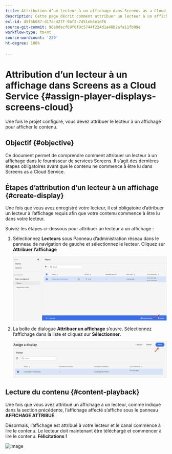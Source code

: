 ```yaml
---
title: Attribution d’un lecteur à un affichage dans Screens as a Cloud Service
description: Cette page décrit comment attribuer un lecteur à un affichage dans Screens as a Cloud Service.
exl-id: d5f5b087-d17a-427f-9bf2-7451eb4e1df6
source-git-commit: 96a0dacf69f6f9c5744f224d1a48b2afa11fb09e
workflow-type: tm+mt
source-wordcount: '229'
ht-degree: 100%

---
```


# Attribution d’un lecteur à un affichage dans Screens as a Cloud Service {#assign-player-displays-screens-cloud}

Une fois le projet configuré, vous devez attribuer le lecteur à un affichage pour afficher le contenu.

## Objectif {#objective}

Ce document permet de comprendre comment attribuer un lecteur à un affichage dans le fournisseur de services Screens. Il s’agit des dernières étapes obligatoires avant que le contenu ne commence à être lu dans Screens as a Cloud Service.

## Étapes d’attribution d’un lecteur à un affichage {#create-display}

Une fois que vous avez enregistré votre lecteur, il est obligatoire d’attribuer un lecteur à l’affichage requis afin que votre contenu commence à être lu dans votre lecteur.

Suivez les étapes ci-dessous pour attribuer un lecteur à un affichage :

1. Sélectionnez **Lecteurs** sous Panneau d’administration réseau dans le panneau de navigation de gauche et sélectionnez le lecteur. Cliquez sur **Attribuer l’affichage**

   ![image](/help/screens-cloud/assets/player/register-player7.png)

1. La boîte de dialogue **Attribuer un affichage** s’ouvre. Sélectionnez l’affichage dans la liste et cliquez sur **Sélectionner**.

   ![image](/help/screens-cloud/assets/player/register-player8.png)

## Lecture du contenu {#content-playback}

Une fois que vous avez attribué un affichage à un lecteur, comme indiqué dans la section précédente, l’affichage affecté s’affiche sous le panneau **AFFICHAGE ATTRIBUÉ**.

Désormais, l’affichage est attribué à votre lecteur et le canal commence à lire le contenu. Le lecteur doit maintenant être téléchargé et commencer à lire le contenu. **Félicitations !**

![image](/help/screens-cloud/assets/player/output.gif)
